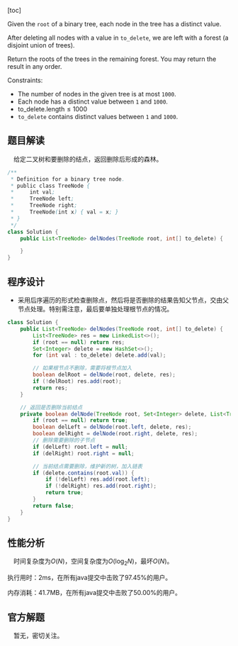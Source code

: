 [toc]

Given the `root` of a binary tree, each node in the tree has a distinct value.

After deleting all nodes with a value in `to_delete`, we are left with a forest (a disjoint union of trees).

Return the roots of the trees in the remaining forest.  You may return the result in any order.



Constraints:

* The number of nodes in the given tree is at most `1000`.
* Each node has a distinct value between `1` and `1000`.
* $\text{to_delete.length} \le 1000$
* `to_delete` contains distinct values between `1` and `1000`.



## 题目解读

&emsp;给定二叉树和要删除的结点，返回删除后形成的森林。

```java
/**
 * Definition for a binary tree node.
 * public class TreeNode {
 *     int val;
 *     TreeNode left;
 *     TreeNode right;
 *     TreeNode(int x) { val = x; }
 * }
 */
class Solution {
    public List<TreeNode> delNodes(TreeNode root, int[] to_delete) {

    }
}
```

## 程序设计

* 采用后序遍历的形式检查删除点，然后将是否删除的结果告知父节点，交由父节点处理。特别需注意，最后要单独处理根节点的情况。

```java
class Solution {
    public List<TreeNode> delNodes(TreeNode root, int[] to_delete) {
        List<TreeNode> res = new LinkedList<>();
        if (root == null) return res;
        Set<Integer> delete = new HashSet<>();
        for (int val : to_delete) delete.add(val);

        // 如果根节点不删除，需要将根节点加入
        boolean delRoot = delNode(root, delete, res);
        if (!delRoot) res.add(root);
        return res;
    }

    // 返回是否删除当前结点
    private boolean delNode(TreeNode root, Set<Integer> delete, List<TreeNode> res) {
        if (root == null) return true;
        boolean delLeft = delNode(root.left, delete, res);
        boolean delRight = delNode(root.right, delete, res);
        // 删除需要删除的子节点
        if (delLeft) root.left = null;
        if (delRight) root.right = null;

        // 当前结点需要删除，维护新的树，加入链表
        if (delete.contains(root.val)) {
            if (!delLeft) res.add(root.left);
            if (!delRight) res.add(root.right);
            return true;
        }
        return false;
    }
}
```

## 性能分析

&emsp;时间复杂度为$O(N)$，空间复杂度为$O(\log_2N)$，最坏$O(N)$。

执行用时：2ms，在所有java提交中击败了97.45%的用户。

内存消耗：41.7MB，在所有java提交中击败了50.00%的用户。

## 官方解题

&emsp;暂无，密切关注。